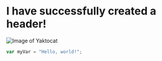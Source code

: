 # I have successfully created a header!
![Image of Yaktocat](https://octodex.github.com/images/yaktocat.png)
``` javascript
var myVar = "Hello, world!";
```
